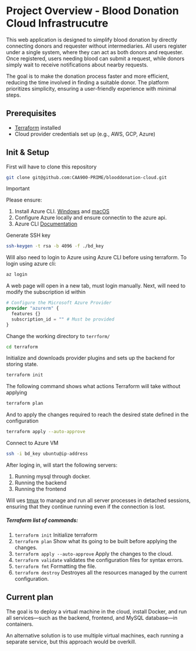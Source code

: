 # Project Overview - Blood Donation Cloud Infrastrucutre
This web application is designed to simplify blood donation by directly connecting donors and requester without intermediaries. All users register under a single system, where they can act as both donors and requester. Once registered, users needing blood can submit a request, while donors simply wait to receive notifications about nearby requests.

The goal is to make the donation process faster and more efficient, reducing the time involved in finding a suitable donor. The platform prioritizes simplicity, ensuring a user-friendly experience with minimal steps.

## Prerequisites
- [Terraform](https://www.terraform.io/downloads.html) installed
- Cloud provider credentials set up (e.g., AWS, GCP, Azure)

## Init & Setup

First will have to clone this repository

```bash
git clone git@github.com:CAA900-PRIME/blooddonation-cloud.git
```

>[!IMPORTANT]
>Please ensure:
>1. Install Azure CLI. [Windows](https://learn.microsoft.com/en-us/cli/azure/install-azure-cli-windows?pivots=winget) and [macOS](https://learn.microsoft.com/en-us/cli/azure/install-azure-cli-macos)
>2. Configure Azure locally and ensure connectin to the azure api.
>3. Azure CLI [Documentation](https://learn.microsoft.com/en-us/cli/azure/)

Generate SSH key 
```bash
ssh-keygen -t rsa -b 4096 -f ./bd_key
```

Will also need to login to Azure using Azure CLI before using terraform. To login using azure cli:

```bash
az login
```

A web page will open in a new tab, must login manually. Next, will need to modify the subscription id within 

```terraform 
# Configure the Microsoft Azure Provider
provider "azurerm" {
  features {}
  subscription_id = "" # Must be provided
}
```

Change the working directory to `terrform/` 

```bash
cd terraform
```

Initialize and downloads provider plugins and sets up the backend for storing state.

```bash
terraform init
```

The following command shows what actions Terraform will take without applying

```bash
terraform plan
```

And to apply the changes required to reach the desired state defined in the configuration

```bash
terraform apply --auto-approve
```
Connect to Azure VM

```bash
ssh -i bd_key ubuntu@ip-address
```

After loging in, will start the following servers:
1. Running mysql through docker.
2. Running the backend
3. Running the frontend

Will ues [tmux](https://github.com/tmux/tmux/wiki) to manage and run all server processes in detached sessions, ensuring that they continue running even if the connection is lost.

##### Terraform list of commands:
1. `terraform init` Initialize terraform
2. `terraform plan` Show what its going to be built before applying the changes.
3. `terraform apply --auto-approve` Apply the changes to the cloud.
4. `terraform validate` validates the configuration files for syntax errors.
5. `terraform fmt` Formatting the file.
6. `terraform destroy` Destroyes all the resources managed by the current configuration.

## Current plan

The goal is to deploy a virtual machine in the cloud, install Docker, and run all services—such as the backend, frontend, and MySQL database—in containers.

An alternative solution is to use multiple virtual machines, each running a separate service, but this approach would be overkill.
